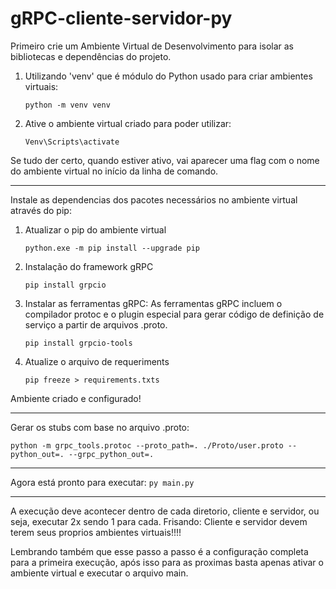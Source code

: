 # gRPC-cliente-servidor-py

Primeiro crie um Ambiente Virtual de Desenvolvimento para isolar as bibliotecas e dependências do projeto.

1. Utilizando 'venv' que é módulo do Python usado para criar ambientes virtuais: 

    ```python -m venv venv ```

2. Ative o ambiente virtual criado para poder utilizar:

    ```Venv\Scripts\activate ```

Se tudo der certo, quando estiver ativo, vai aparecer uma flag com o nome do ambiente virtual no início da linha de comando. 

---

Instale as dependencias dos pacotes necessários no ambiente virtual através do pip: 

1. Atualizar o pip do ambiente virtual

    ```python.exe -m pip install --upgrade pip ``` 

2. Instalação do framework gRPC 

    ```pip install grpcio ```

3. Instalar as ferramentas gRPC: 
As ferramentas gRPC incluem o compilador protoc e o plugin especial para gerar código de definição de serviço a partir de arquivos .proto. 

    ```pip install grpcio-tools ```

4. Atualize o arquivo de requeriments

    ```pip freeze > requirements.txts ```

Ambiente criado e configurado! 

---

Gerar os stubs com base no arquivo .proto:
    
 ```python -m grpc_tools.protoc --proto_path=. ./Proto/user.proto --python_out=. --grpc_python_out=. ```

---

Agora está pronto para executar: 
    ```py main.py ```

---

A execução deve acontecer dentro de cada diretorio, cliente e servidor, ou seja, executar 2x sendo 1 para cada.
Frisando: Cliente e servidor devem terem seus proprios ambientes virtuais!!!!

Lembrando também que esse passo a passo é a configuração completa para a primeira execução, após isso para as proximas basta apenas ativar o ambiente virtual e executar o arquivo main. 



